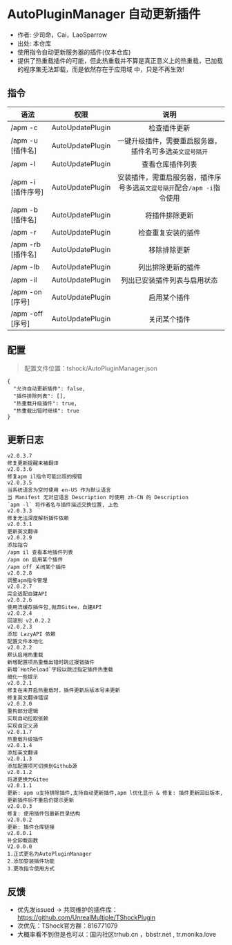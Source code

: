 # AutoPluginManager 自动更新插件

- 作者: 少司命，Cai，LaoSparrow
- 出处: 本仓库
- 使用指令自动更新服务器的插件(仅本仓库)
- 提供了热重载插件的可能，但此热重载并不算是真正意义上的热重载，已加载的程序集无法卸载，而是依然存在于应用域
中，只是不再生效!

## 指令

| 语法           |        权限         |   说明   |
| -------------- | :-----------------: | :------: |
| /apm -c | AutoUpdatePlugin   | 检查插件更新|
| /apm -u [插件名] | AutoUpdatePlugin   | 一键升级插件，需要重启服务器，插件名可多选`英文逗号隔开`|
| /apm -l | AutoUpdatePlugin   | 查看仓库插件列表 |
| /apm -i [插件序号] | AutoUpdatePlugin   | 安装插件，需重启服务器，插件序号多选`英文逗号隔开`配合`/apm -i`指令使用 |
| /apm -b [插件名] | AutoUpdatePlugin   | 将插件排除更新 |
| /apm -r | AutoUpdatePlugin   | 检查重复安装的插件 |
| /apm -rb [插件名] | AutoUpdatePlugin   | 移除排除更新 |
| /apm -lb | AutoUpdatePlugin   | 列出排除更新的插件 |
| /apm -il | AutoUpdatePlugin   | 列出已安装插件列表与启用状态 |
| /apm -on [序号] | AutoUpdatePlugin   | 启用某个插件 |
| /apm -off [序号] | AutoUpdatePlugin   | 关闭某个插件 |
## 配置

> 配置文件位置：tshock/AutoPluginManager.json
```json5
{
  "允许自动更新插件": false,
  "插件排除列表": [],
  "热重载升级插件": true,
  "热重载出错时继续": true
}
```

## 更新日志
```
v2.0.3.7
修复更新提醒未被翻译
v2.0.3.6
修复apm il指令可能出现的报错
v2.0.3.5
当系统语言为空时使用 en-US 作为默认语言
当 Manifest 无对应语言 Description 时使用 zh-CN 的 Description
`apm -l` 将作者名与插件描述交换位置, 上色
v2.0.3.3
修复无法深度解析插件依赖
v2.0.3.1
更新英文翻译
v2.0.2.9
添加指令
/apm il 查看本地插件列表
/apm on 启用某个插件
/apm off 关闭某个插件
v2.0.2.8
调整apm指令管理
v2.0.2.7
完全适配自建API
v2.0.2.6
使用流缓存插件包,抛弃Gitee，自建API
v2.0.2.4
回滚到 v2.0.2.2
v2.0.2.3
添加 LazyAPI 依赖
配置文件本地化
v2.0.2.2
默认启用热重载
新增配置项热重载出错时跳过报错插件
新增`HotReload`字段以跳过指定插件热重载
细化一些提示
v2.0.2.1
修复在未开启热重载时，插件更新后版本号未更新
修复英文翻译错误
v2.0.2.0
重构部分逻辑
实现自动拉取依赖
实现自定义源
v2.0.1.7
热重载升级插件
v2.0.1.4
添加英文翻译
v2.0.1.3
添加配置项可切换到Github源
v2.0.1.2
将源更换为Gitee
v2.0.1.1
更新: apm u支持排除插件,支持自动更新插件,apm l优化显示 & 修复: 插件更新回旧版本,更新插件后不重启仍提示更新
v2.0.0.3
修复: 使用插件包最新目录结构
v2.0.0.2
更新: 插件仓库链接
v2.0.0.1
补全卸载函数
V2.0.0.0
1.正式更名为AutoPluginManager
2.添加安装插件功能
3.更改指令使用方式
```

## 反馈
- 优先发issued -> 共同维护的插件库：https://github.com/UnrealMultiple/TShockPlugin
- 次优先：TShock官方群：816771079
- 大概率看不到但是也可以：国内社区trhub.cn ，bbstr.net , tr.monika.love
